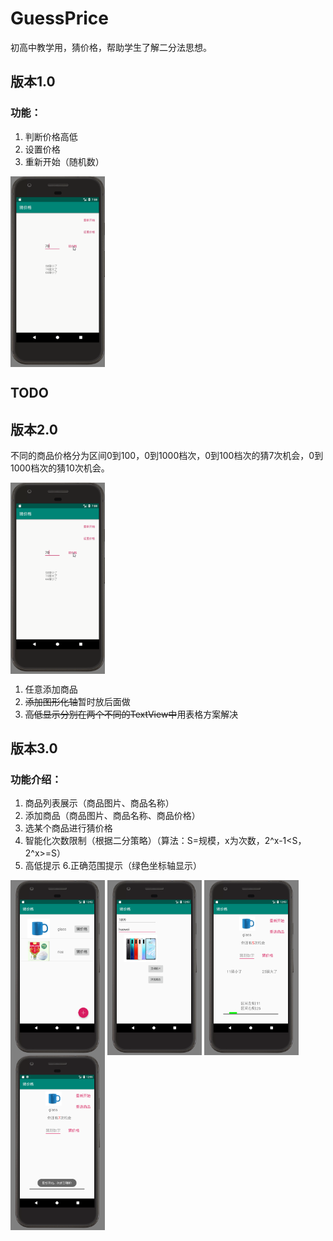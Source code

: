 # GuessPrice
初高中教学用，猜价格，帮助学生了解二分法思想。

## 版本1.0
### 功能：
1. 判断价格高低
2. 设置价格
3. 重新开始（随机数）
<img src="https://github.com/MarkKobs/markdownPhotos/blob/master/res/pic1.png" width = 30% height = 30% div align=center />

## TODO
## 版本2.0
不同的商品价格分为区间0到100，0到1000档次，0到100档次的猜7次机会，0到1000档次的猜10次机会。

<img src="https://github.com/MarkKobs/markdownPhotos/blob/master/res/pic1.png" width = 30% height = 30% div align=center />

1. 任意添加商品
2. ~~添加图形化轴~~暂时放后面做
3. ~~高低显示分别在两个不同的TextView中~~用表格方案解决

## 版本3.0

### 功能介绍：
1. 商品列表展示（商品图片、商品名称）
2. 添加商品（商品图片、商品名称、商品价格）
3. 选某个商品进行猜价格
4. 智能化次数限制（根据二分策略）（算法：S=规模，x为次数，2^x-1<S，2^x>=S）
5. 高低提示
6.正确范围提示（绿色坐标轴显示）
<img src="https://github.com/MarkKobs/markdownPhotos/blob/master/res/pic3.png" width = 30% height = 30% div align=center />
<img src="https://github.com/MarkKobs/markdownPhotos/blob/master/res/pic4.png" width = 30% height = 30% div align=center />
<img src="https://github.com/MarkKobs/markdownPhotos/blob/master/res/pic5.png" width = 30% height = 30% div align=center />
<img src="https://github.com/MarkKobs/markdownPhotos/blob/master/res/pic6.png" width = 30% height = 30% div align=center />



